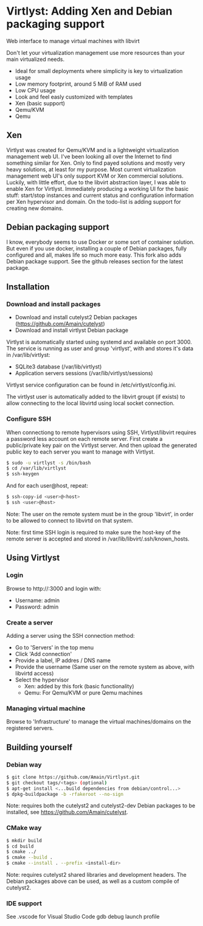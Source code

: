# Virtlyst: Adding Xen and Debian packaging support

Web interface to manage virtual machines with libvirt

Don't let your virtualization management use more resources than your main virtualized needs.

* Ideal for small deployments where simplicity is key to virtualization usage
* Low memory footprint, around 5 MiB of RAM used
* Low CPU usage
* Look and feel easly customized with templates
* Xen (basic support)
* Qemu/KVM
* Qemu

## Xen

Virtlyst was created for Qemu/KVM and is a lightweight virtualization management web UI. I've been looking all over the Internet to find something similar for Xen. Only to find payed solutions and mostly very heavy solutions, at least for my purpose. Most current virtualization management web UI's only support KVM or Xen commercial solutions. Luckily, with little effort, due to the libvirt abstraction layer, I was able to enable Xen for Virtlyst. Immediately producing a working UI for the basic stuff: start/stop instances and current status and configuration information per Xen hypervisor and domain. On the todo-list is adding support for creating new domains.

## Debian packaging support

I know, everybody seems to use Docker or some sort of container solution. But even if you use docker, installing a couple of Debian packages, fully configured and all, makes life so much more easy. This fork also adds Debian package support. See the github releases section for the latest package.

## Installation

### Download and install packages

* Download and install cutelyst2 Debian packages (https://github.com/Amain/cutelyst)
* Download and install virtlyst Debian package

Virtlyst is automatically started using systemd and available on port 3000. The service is running as user and group 'virtlyst', with and stores it's data in /var/lib/virtlyst:

* SQLite3 database (/var/lib/virtlyst)
* Application servers sessions (/var/lib/virtlyst/sessions)

Virtlyst service configuration can be found in /etc/virtlyst/config.ini.

The virtlyst user is automatically added to the libvirt groupt (if exists) to allow connecting to the local libvirtd using local socket connection.

### Configure SSH

When connectiong to remote hypervisors using SSH, Virtlyst/libvirt requires a password less account on each remote server. First create a public/private key pair on the Virtlyst server. And then upload the generated public key to each server you want to manage with Virtlyst.

```bash
$ sudo -u virtlyst -s /bin/bash
$ cd /var/lib/virtlyst
$ ssh-keygen
```

And for each user@host, repeat:
```bash
$ ssh-copy-id <user>@<host>
$ ssh <user>@host>
```

Note: The user <user> on the remote system must be in the group 'libvirt', in order to be allowed to connect to libvirtd on that system.
 
Note: first time SSH login is required to make sure the host-key of the remote server is accepted and stored in /var/lib/libvirt/.ssh/known_hosts.

## Using Virtlyst

### Login

Browse to http://<virtlyst-host>:3000 and login with:

* Username: admin
* Password: admin

### Create a server

Adding a server using the SSH connection method:

* Go to 'Servers' in the top menu
* Click 'Add connection'
* Provide a label, IP addres / DNS name
* Provide the username <user> (Same user on the remote system as above, with libvirtd access)
* Select the hypervisor
  * Xen: added by this fork (basic functionality)
  * Qemu: For Qemu/KVM or pure Qemu machines

### Managing virtual machine

Browse to 'Infrastructure' to manage the virtual machines/domains on the registered servers.


## Building yourself

### Debian way

```bash
$ git clone https://github.com/Amain/Virtlyst.git
$ git checkout tags/<tags> (optional)
$ apt-get install <...build dependencies from debian/control...>
$ dpkg-buildpackage -b -rfakeroot --no-sign
```
Note: requires both the cutelyst2 and cutelyst2-dev Debian packages to be installed, see https://github.com/Amain/cutelyst.

### CMake way

```bash
$ mkdir build
$ cd build
$ cmake ../
$ cmake --build .
$ cmake --install . --prefix <install-dir>
```
Note: requires cutelyst2 shared libraries and development headers. The Debian packages above can be used, as well as a custom compile of cutelyst2.

### IDE support

See .vscode for Visual Studio Code gdb debug launch profile


